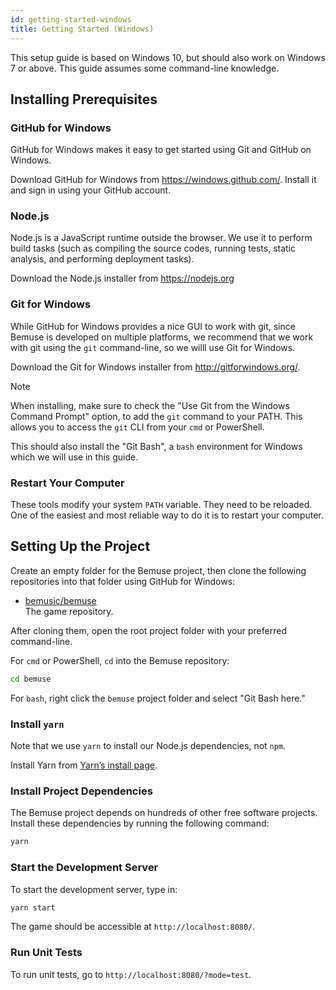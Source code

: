 ```yaml
---
id: getting-started-windows
title: Getting Started (Windows)
---
```


This setup guide is based on Windows 10, but should also work on Windows 7 or
above. This guide assumes some command-line knowledge.

## Installing Prerequisites

### GitHub for Windows

GitHub for Windows makes it easy to get started using Git and GitHub on Windows.

Download GitHub for Windows from <https://windows.github.com/>. Install it and
sign in using your GitHub account.

### Node.js

Node.js is a JavaScript runtime outside the browser. We use it to perform build
tasks (such as compiling the source codes, running tests, static analysis, and
performing deployment tasks).

Download the Node.js installer from <https://nodejs.org>

### Git for Windows

While GitHub for Windows provides a nice GUI to work with git, since Bemuse is
developed on multiple platforms, we recommend that we work with git using the
`git` command-line, so we willl use Git for Windows.

Download the Git for Windows installer from <http://gitforwindows.org/>.

<div class="admonition note">
  <p class="admonition-title">Note</p>
  <p>
    When installing, make sure to check the "Use Git from the Windows
    Command Prompt" option, to add the <code>git</code> command to your
    PATH. This allows you to access the <code>git</code> CLI from your
    <code>cmd</code> or PowerShell.
  </p>
</div>

This should also install the "Git Bash", a `bash` environment for Windows which
we will use in this guide.

### Restart Your Computer

These tools modify your system `PATH` variable. They need to be reloaded. One of
the easiest and most reliable way to do it is to restart your computer.

## Setting Up the Project

Create an empty folder for the Bemuse project, then clone the following
repositories into that folder using GitHub for Windows:

* <a href="https://github.com/bemusic/bemuse">bemusic/bemuse</a><br> The game
  repository.

After cloning them, open the root project folder with your preferred
command-line.

For `cmd` or PowerShell, `cd` into the Bemuse repository:

```bash
cd bemuse
```

For `bash`, right click the `bemuse` project folder and select "Git Bash here."

### Install `yarn`

Note that we use `yarn` to install our Node.js dependencies, not `npm`.

Install Yarn from [Yarn’s install page](https://yarnpkg.com/en/docs/install).

### Install Project Dependencies

The Bemuse project depends on hundreds of other free software projects. Install
these dependencies by running the following command:

```bash
yarn
```

### Start the Development Server

To start the development server, type in:

```bash
yarn start
```

The game should be accessible at `http://localhost:8080/`.

### Run Unit Tests

To run unit tests, go to `http://localhost:8080/?mode=test`.
